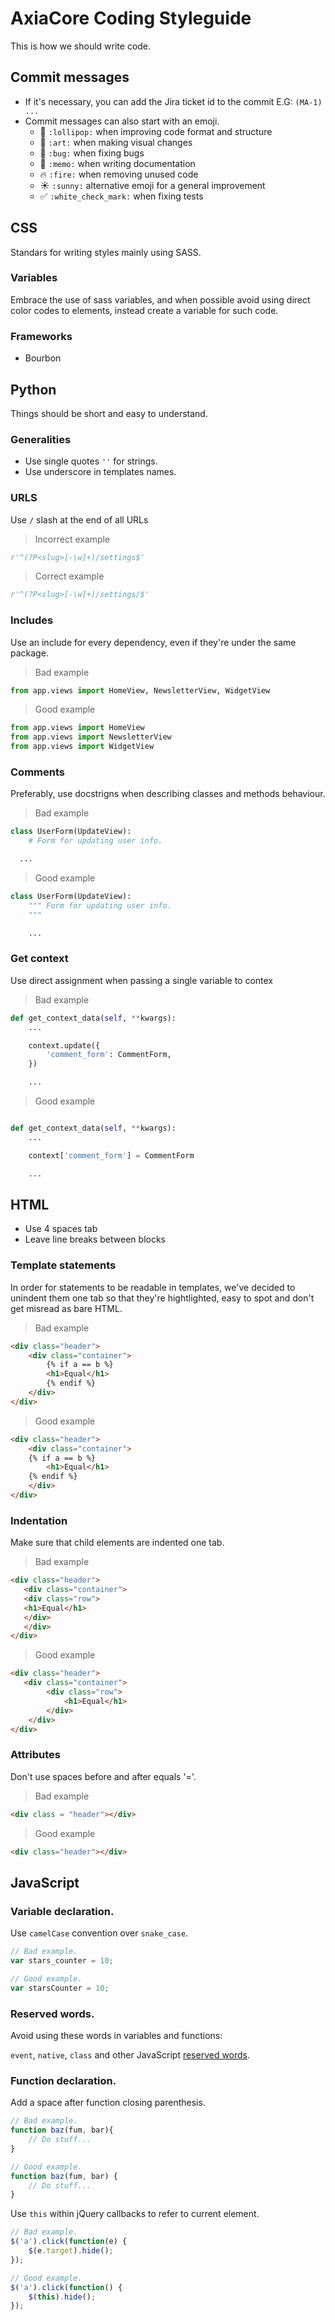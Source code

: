 # AxiaCore Coding Styleguide

This is how we should write code.

## Commit messages

* If it's necessary, you can add the Jira ticket id to the commit E.G: `(MA-1) ...`
* Commit messages can also start with an emoji.
    * :lollipop: `:lollipop:` when improving code format and structure
    * :art: `:art:` when making visual changes
    * :bug: `:bug:` when fixing bugs
    * :memo: `:memo:` when writing documentation
    * :fire: `:fire:` when removing unused code
    * :sunny: `:sunny:` alternative emoji for a general improvement
    * :white_check_mark: `:white_check_mark:` when fixing tests

## CSS

Standars for writing styles mainly using SASS.

### Variables

Embrace the use of sass variables, and when possible avoid using direct color
codes to elements, instead create a variable for such code.

### Frameworks

- Bourbon


## Python

Things should be short and easy to understand.

### Generalities
* Use single quotes `''` for strings.
* Use underscore in templates names.

### URLS

Use `/` slash at the end of all URLs

> Incorrect example

```python
r'^(?P<slug>[-\w]+)/settings$'
```

> Correct example

```python
r'^(?P<slug>[-\w]+)/settings/$'
```

### Includes

Use an include for every dependency, even if they're under the same package.

> Bad example
```python
from app.views import HomeView, NewsletterView, WidgetView
```

> Good example
```python
from app.views import HomeView
from app.views import NewsletterView
from app.views import WidgetView
```

### Comments

Preferably, use docstrigns when describing classes and methods behaviour.

> Bad example

```python
class UserForm(UpdateView):
    # Form for updating user info.

  ...
```

> Good example

```python
class UserForm(UpdateView):
    """ Form for updating user info.
    """

    ...
```

### Get context

Use direct assignment when passing a single variable to contex

> Bad example

```python
def get_context_data(self, **kwargs):
    ...

    context.update({
        'comment_form': CommentForm,
    })

    ...
```

> Good example

```python

def get_context_data(self, **kwargs):
    ...

    context['comment_form'] = CommentForm

    ...
```


## HTML

* Use 4 spaces tab
* Leave line breaks between blocks

### Template statements

In order for statements to be readable in templates, we've decided to unindent
them one tab so that they're hightlighted, easy to spot and don't get misread
as bare HTML.

> Bad example

```html
<div class="header">
    <div class="container">
        {% if a == b %}
        <h1>Equal</h1>
        {% endif %}
    </div>
</div>
```

> Good example

```html
<div class="header">
    <div class="container">
    {% if a == b %}
        <h1>Equal</h1>
    {% endif %}
    </div>
</div>
```


### Indentation

Make sure that child elements are indented one tab.

> Bad example

```html
<div class="header">
   <div class="container">
   <div class="row">
   <h1>Equal</h1>
   </div>
   </div>
</div>
```

> Good example

```html
<div class="header">
   <div class="container">
        <div class="row">
            <h1>Equal</h1>
        </div>
    </div>
</div>
```

### Attributes
Don't use spaces before and after equals '='.

> Bad example

```html
<div class = "header"></div>
```

> Good example

```html
<div class="header"></div>
```


## JavaScript

### Variable declaration.

Use `camelCase` convention over `snake_case`.

```js
// Bad example.
var stars_counter = 10;

// Good example.
var starsCounter = 10;
```

### Reserved words.

Avoid using these words in variables and functions:

`event`, `native`, `class` and other JavaScript [reserved words](https://developer.mozilla.org/en-US/docs/Web/JavaScript/Reference/Lexical_grammar#Reserved_keywords_as_of_ECMAScript_6).

### Function declaration.

Add a space after function closing parenthesis.


```js
// Bad example.
function baz(fum, bar){
    // Do stuff...
}

// Good example.
function baz(fum, bar) {
    // Do stuff...
}
```

Use `this` within jQuery callbacks to refer to current element.

```js
// Bad example.
$('a').click(function(e) {
    $(e.target).hide();
});

// Good example.
$('a').click(function() {
    $(this).hide();
});

```
